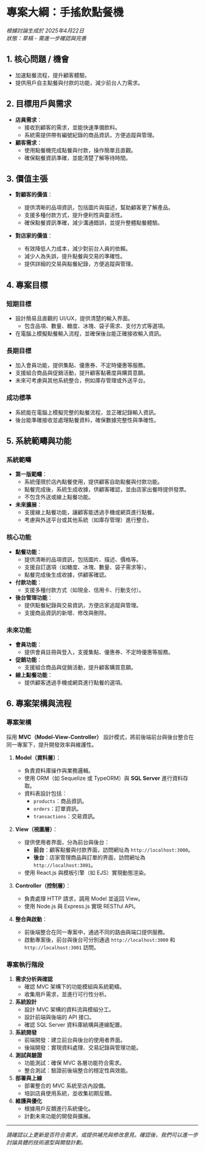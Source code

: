 # 專案大綱：手搖飲點餐機

*根據討論生成於 2025年4月22日*  
*狀態：草稿 - 需進一步確認與完善*

## 1. 核心問題 / 機會
*   加速點餐流程，提升顧客體驗。
*   提供用戶自主點餐與付款的功能，減少前台人力需求。

## 2. 目標用戶與需求
*   **店員需求**：
    * 接收到顧客的需求，並能快速準備飲料。
    * 系統需提供帶有編號紀錄的商品資訊，方便追蹤與管理。
*   **顧客需求**：
    * 使用點餐機完成點餐與付款，操作簡單且直觀。
    * 確保點餐資訊準確，並能清楚了解等待時間。

## 3. 價值主張
*   **對顧客的價值**：
    * 提供清晰的品項資訊，包括圖片與描述，幫助顧客更了解產品。
    * 支援多種付款方式，提升便利性與靈活性。
    * 確保點餐資訊準確，減少溝通錯誤，並提升整體點餐體驗。

*   **對店家的價值**：
    * 有效降低人力成本，減少對前台人員的依賴。
    * 減少人為失誤，提升點餐與交易的準確性。
    * 提供詳細的交易與點餐紀錄，方便追蹤與管理。

## 4. 專案目標

### 短期目標
*   設計簡易且直觀的 UI/UX，提供清楚的輸入界面。
    * 包含品項、數量、糖度、冰塊、袋子需求、支付方式等選項。
*   在電腦上模擬點餐輸入流程，並確保後台能正確接收輸入資訊。

### 長期目標
*   加入會員功能，提供集點、優惠券、不定時優惠等服務。
*   支援組合商品與促銷活動，提升顧客黏著度與購買意願。
*   未來可考慮與其他系統整合，例如庫存管理或外送平台。

### 成功標準
*   系統能在電腦上模擬完整的點餐流程，並正確記錄輸入資訊。
*   後台能準確接收並處理點餐資料，確保數據完整性與準確性。

## 5. 系統範疇與功能

### 系統範疇
*   **第一版範疇**：
    * 系統僅限於店內點餐使用，提供顧客自助點餐與付款功能。
    * 點餐完成後，系統生成收據，供顧客確認，並由店家出餐時提供發票。
    * 不包含外送或線上點餐功能。
*   **未來擴展**：
    * 支援線上點餐功能，讓顧客能透過手機或網頁進行點餐。
    * 考慮與外送平台或其他系統（如庫存管理）進行整合。

### 核心功能
*   **點餐功能**：
    * 提供清晰的品項資訊，包括圖片、描述、價格等。
    * 支援自訂選項（如糖度、冰塊、數量、袋子需求等）。
    * 點餐完成後生成收據，供顧客確認。
*   **付款功能**：
    * 支援多種付款方式（如現金、信用卡、行動支付）。
*   **後台管理功能**：
    * 提供點餐紀錄與交易資訊，方便店家追蹤與管理。
    * 支援商品資訊的新增、修改與刪除。

### 未來功能
*   **會員功能**：
    * 提供會員註冊與登入，支援集點、優惠券、不定時優惠等服務。
*   **促銷功能**：
    * 支援組合商品與促銷活動，提升顧客購買意願。
*   **線上點餐功能**：
    * 提供顧客透過手機或網頁進行點餐的選項。

## 6. 專案架構與流程

### 專案架構
採用 **MVC（Model-View-Controller）** 設計模式，將前後端前台與後台整合在同一專案下，提升開發效率與維護性。

1. **Model（資料層）**：
    * 負責資料庫操作與業務邏輯。
    * 使用 ORM（如 Sequelize 或 TypeORM）與 **SQL Server** 進行資料存取。
    * 資料表設計包括：
        * `products`：商品資訊。
        * `orders`：訂單資訊。
        * `transactions`：交易資訊。

2. **View（視圖層）**：
    * 提供使用者界面，分為前台與後台：
        * **前台**：顧客點餐與付款界面，訪問網址為 `http://localhost:3000`。
        * **後台**：店家管理商品與訂單的界面，訪問網址為 `http://localhost:3001`。
    * 使用 React.js 與模板引擎（如 EJS）實現動態渲染。

3. **Controller（控制層）**：
    * 負責處理 HTTP 請求，調用 Model 並返回 View。
    * 使用 Node.js 與 Express.js 實現 RESTful API。

4. **整合與啟動**：
    * 前後端整合在同一專案中，通過不同的路由與端口提供服務。
    * 啟動專案後，前台與後台可分別通過 `http://localhost:3000` 和 `http://localhost:3001` 訪問。

### 專案執行階段
1. **需求分析與確認**
    * 確認 MVC 架構下的功能模組與系統範疇。
    * 收集用戶需求，並進行可行性分析。
2. **系統設計**
    * 設計 MVC 架構的資料流與模組分工。
    * 設計前端與後端的 API 接口。
    * 確認 SQL Server 資料庫結構與連線配置。
3. **系統開發**
    * 前端開發：建立前台與後台的使用者界面。
    * 後端開發：實現資料處理、交易記錄與管理功能。
4. **測試與驗證**
    * 功能測試：確保 MVC 各層功能符合需求。
    * 整合測試：驗證前後端整合的穩定性與效能。
5. **部署與上線**
    * 部署整合的 MVC 系統至店內設備。
    * 培訓店員使用系統，並收集初期反饋。
6. **維護與優化**
    * 根據用戶反饋進行系統優化。
    * 計劃未來功能的開發與擴展。

---

*請確認以上更新是否符合需求，或提供補充與修改意見。確認後，我們可以進一步討論具體的技術選型與開發計劃。*

